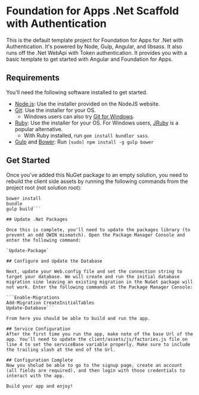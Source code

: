# Foundation for Apps .Net Scaffold with Authentication

This is the default template project for Foundation for Apps for .Net with Authentication. It's powered by Node, Gulp, Angular, and libsass. It also runs off the .Net WebApi with Token authentication. It provides you with a basic template to get started with Angular and Foundation for Apps.

## Requirements

You'll need the following software installed to get started.

  * [Node.js](http://nodejs.org): Use the installer provided on the NodeJS website.
  * [Git](http://git-scm.com/downloads): Use the installer for your OS.
    * Windows users can also try [Git for Windows](http://git-for-windows.github.io/).
  * [Ruby](https://www.ruby-lang.org/en/): Use the installer for your OS. For Windows users, [JRuby](http://jruby.org/) is a popular alternative.
    * With Ruby installed, run `gem install bundler sass`.
  * [Gulp](http://gulpjs.com/) and [Bower](http://bower.io): Run `[sudo] npm install -g gulp bower`

## Get Started

Once you've added this NuGet package to an empty solution, you need to rebuild the client side assets by running the following commands from the project root (not solution root):

```npm install
bower install
bundle
gulp build```

## Update .Net Packages

Once this is complete, you'll need to update the packages library (to prevent an odd OWIN mismatch). Open the Package Manager Console and enter the following command:

`Update-Package`

## Configure and Update the Database

Next, update your Web.config file and set the connection string to target your database. We will create and run the initial database migration sine leaving an existing migration in the NuGet package will not work. Enter the following commands at the Package Manager Console:

```Enable-Migrations
Add-Migration CreateInitialTables
Update-Database```

From here you should be able to build and run the app.

## Service Configuration
After the first time you run the app, make note of the base Url of the app. You'll need to update the client/assets/js/factories.js file on line 4 to set the serviceBase variable properly. Make sure to include the trailing slash at the end of the Url. 

## Configuration Complete
Now you sholud be able to go to the signup page, create an account (all fields are required), and then login with those credentials to interact with the app.

Build your app and enjoy!